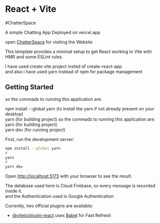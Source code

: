 # React + Vite

#ChatterSpace     

A simple Chatting App Deployed on vercel.app     

open [ChatterSpace](https://chatterspace.vercel.app/) for visiting the Website       

This template provides a minimal setup to get React working in Vite with HMR and some ESLint rules.

I have used create vite project insted of create-react-app  
and also i have used yarn instead of npm for package management

## Getting Started      
so the commads to running this application are:      

npm install --global yarn (to install the yarn if not already present on your desktop)    
yarn (for building project)
so the commads to running this application are:    
yarn (for building project)     
yarn dev (for running project)


First, run the development server:

```bash
npm install --global yarn
#
yarn
#
yarn dev
```

Open [http://localhost:5173](http://localhost:5173) with your browser to see the result.

The database used here is Cloud Firebase, so every message is recorded inside it.    
and the Authentication used is Google Authentication

Currently, two official plugins are available:

- [@vitejs/plugin-react](https://github.com/vitejs/vite-plugin-react/blob/main/packages/plugin-react/README.md) uses [Babel](https://babeljs.io/) for Fast Refresh

